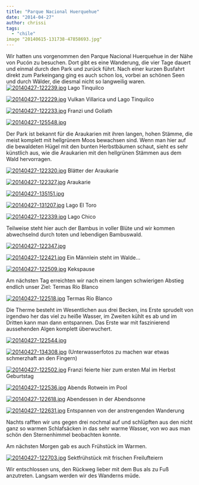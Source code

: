 ```yaml
---
title: "Parque Nacional Huerquehue"
date: "2014-04-27"
author: chrissi
tags: 
  - "chile"
image "20140615-131738-47858693.jpg"
---
```


Wir hatten uns vorgenommen den Parque Nacional Huerquehue in der Nähe von Pucón zu besuchen. Dort gibt es eine Wanderung, die vier Tage dauert und einmal durch den Park und zurück führt. Nach einer kurzen Busfahrt direkt zum Parkeingang ging es auch schon los, vorbei an schönen Seen und durch Wälder, die diesmal nicht so langweilig waren. [![20140427-122239.jpg](images/20140427-122239.jpg)](https://hafenstrand.wordpress.com/wp-content/uploads/2014/04/20140427-122239.jpg) Lago Tinquilco

[![20140427-122229.jpg](images/20140427-122229.jpg)](https://hafenstrand.wordpress.com/wp-content/uploads/2014/04/20140427-122229.jpg) Vulkan Villarica und Lago Tinquilco

[![20140427-122233.jpg](images/20140427-122233.jpg)](https://hafenstrand.wordpress.com/wp-content/uploads/2014/04/20140427-122233.jpg) Franzi und Goliath

[![20140427-125548.jpg](images/20140427-125548.jpg)](https://hafenstrand.wordpress.com/wp-content/uploads/2014/04/20140427-125548.jpg)

Der Park ist bekannt für die Araukarien mit ihren langen, hohen Stämme, die meist komplett mit hellgrünem Moos bewachsen sind. Wenn man hier auf die bewaldeten Hügel mit den bunten Herbstbäumen schaut, sieht es sehr künstlich aus, wie die Araukarien mit den hellgrünen Stämmen aus dem Wald hervorragen.

[![20140427-122320.jpg](images/20140427-122320.jpg)](https://hafenstrand.wordpress.com/wp-content/uploads/2014/04/20140427-122320.jpg) Blätter der Araukarie

[![20140427-122327.jpg](images/20140427-122327.jpg)](https://hafenstrand.wordpress.com/wp-content/uploads/2014/04/20140427-122327.jpg) Araukarie

[![20140427-135151.jpg](images/20140427-135151.jpg)](https://hafenstrand.wordpress.com/wp-content/uploads/2014/04/20140427-135151.jpg)

[![20140427-131207.jpg](images/20140427-131207.jpg)](https://hafenstrand.wordpress.com/wp-content/uploads/2014/04/20140427-131207.jpg) Lago El Toro

[![20140427-122339.jpg](images/20140427-122339.jpg)](https://hafenstrand.wordpress.com/wp-content/uploads/2014/04/20140427-122339.jpg) Lago Chico

Teilweise steht hier auch der Bambus in voller Blüte und wir kommen abwechselnd durch toten und lebendigen Bambuswald.

[![20140427-122347.jpg](images/20140427-122347.jpg)](https://hafenstrand.wordpress.com/wp-content/uploads/2014/04/20140427-122347.jpg)

[![20140427-122421.jpg](images/20140427-122421.jpg)](https://hafenstrand.wordpress.com/wp-content/uploads/2014/04/20140427-122421.jpg) Ein Männlein steht im Walde...

[![20140427-122509.jpg](images/20140427-122509.jpg)](https://hafenstrand.wordpress.com/wp-content/uploads/2014/04/20140427-122509.jpg) Kekspause

Am nächsten Tag erreichten wir nach einem langen schwierigen Abstieg endlich unser Ziel: Termas Río Blanco

[![20140427-122518.jpg](images/20140427-122518.jpg)](https://hafenstrand.wordpress.com/wp-content/uploads/2014/04/20140427-122518.jpg) Termas Río Blanco

Die Therme besteht im Wesentlichen aus drei Becken, ins Erste sprudelt von irgendwo her das viel zu heiße Wasser, im Zweiten kühlt es ab und im Dritten kann man dann entspannen. Das Erste war mit faszinierend aussehenden Algen komplett überwuchert.

[![20140427-122544.jpg](images/20140427-122544.jpg)](https://hafenstrand.wordpress.com/wp-content/uploads/2014/04/20140427-122544.jpg)

[![20140427-134308.jpg](images/20140427-134308.jpg)](https://hafenstrand.wordpress.com/wp-content/uploads/2014/04/20140427-134308.jpg) (Unterwasserfotos zu machen war etwas schmerzhaft an den Fingern)

[![20140427-122502.jpg](images/20140427-122502.jpg)](https://hafenstrand.wordpress.com/wp-content/uploads/2014/04/20140427-122502.jpg) Franzi feierte hier zum ersten Mal im Herbst Geburtstag

[![20140427-122536.jpg](images/20140427-122536.jpg)](https://hafenstrand.wordpress.com/wp-content/uploads/2014/04/20140427-122536.jpg) Abends Rotwein im Pool

[![20140427-122618.jpg](images/20140427-122618.jpg)](https://hafenstrand.wordpress.com/wp-content/uploads/2014/04/20140427-122618.jpg) Abendessen in der Abendsonne

[![20140427-122631.jpg](images/20140427-122631.jpg)](https://hafenstrand.wordpress.com/wp-content/uploads/2014/04/20140427-122631.jpg) Entspannen von der anstrengenden Wanderung

Nachts rafften wir uns gegen drei nochmal auf und schlüpften aus den nicht ganz so warmen Schlafsäcken in das sehr warme Wasser, von wo aus man schön den Sternenhimmel beobachten konnte.

Am nächsten Morgen gab es auch Frühstück im Warmen.

[![20140427-122703.jpg](images/20140427-122703.jpg)](https://hafenstrand.wordpress.com/wp-content/uploads/2014/04/20140427-122703.jpg) Sektfrühstück mit frischen Freilufteiern

Wir entschlossen uns, den Rückweg lieber mit dem Bus als zu Fuß anzutreten. Langsam werden wir des Wanderns müde.
